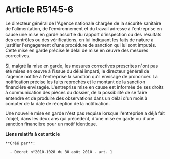 # Article R5145-6

Le directeur général de l'Agence nationale chargée de la sécurité sanitaire de l'alimentation, de l'environnement et du
travail adresse à l'entreprise en cause une mise en garde assortie du rapport d'inspection ou des résultats des contrôles ou
des vérifications, en lui indiquant les faits de nature à justifier l'engagement d'une procédure de sanction qui lui sont
imputés. Cette mise en garde précise le délai de mise en œuvre des mesures correctives.

Si, malgré la mise en garde, les mesures correctives prescrites n'ont pas été mises en œuvre à l'issue du délai imparti, le
directeur général de l'agence notifie à l'entreprise la sanction qu'il envisage de prononcer. La notification précise les
faits reprochés et le montant de la sanction financière envisagée. L'entreprise mise en cause est informée de ses droits à
communication des pièces du dossier, de la possibilité de se faire entendre et de produire des observations dans un délai
d'un mois à compter de la date de réception de la notification.

Une nouvelle mise en garde n'est pas requise lorsque l'entreprise a déjà fait l'objet, dans les deux ans qui précèdent, d'une
mise en garde ou d'une sanction financière pour un motif identique.

**Liens relatifs à cet article**

	**Créé par**:

	  - Décret n°2010-1028 du 30 août 2010 - art. 1

